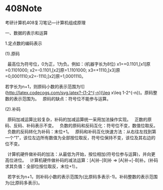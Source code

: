 # 408Note
考研计算机408复习笔记—计算机组成原理

一、数据的表示和运算

1.定点数的编码表示

(1).原码

  最高位为符号位，0为正，1为负。例如：(机器字长为8位) x1=+0.1101,[x1]原=0.1101000; x2=-0.1101,[x2]原=1.1101000; x3=+1110,[x3]原=0,0001110;x2=-1110,[x2]原=1,0001110。

  若字长为n+1，则原码小数的表示范围为![](http://latex.codecogs.com/svg.latex?-(1-2^{-n})\leq x\leq 1-2^{-n})。原码整数的表示范围为。
  原码的缺点：符号位不能参与运算。

(2).补码

  原码加减运算比较复杂，补码的加减运算统一采用加法操作实现。
  正数的原码、反码、补码表示不变。
  负数的原码和反码互化：符号位不变，数值位取反。
  负数的反码转化为补码：末位+1。
  原码和补码互化快速方法：从右往左找到第一个“1”，该位左边所有数值为全部按位取反，符号位保持不变，该位及其右边的位不变。

  计算机硬件做补码的加法：从最低为开始，按位相加(符号位参与运算)，并向更高位进位。
  计算机硬件做补码的减法运算：[A]补-[B]补 => [A]补+[-B]补。(补码求其负值：全部位按位取反，末位+1）。

  若字长为n+1，则补码小数的表示范围为(比原码多表示-1)。补码整数的表示范围为(比原码多表示)。
